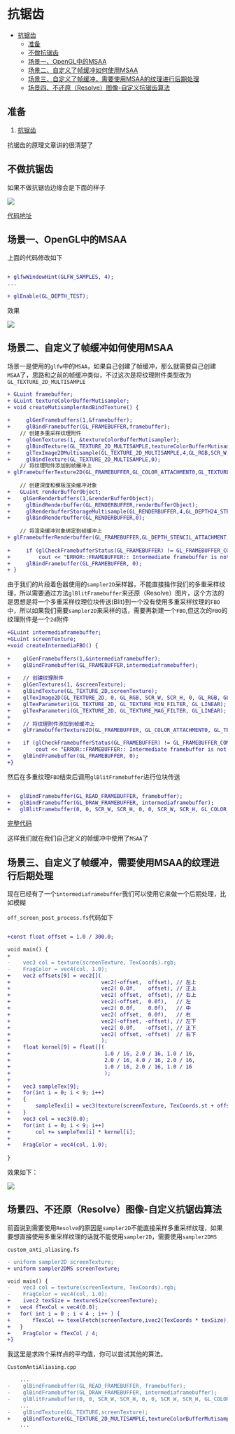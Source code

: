 抗锯齿
=

   * [抗锯齿](#抗锯齿)
      * [准备](#准备)
      * [不做抗锯齿](#不做抗锯齿)
      * [场景一、OpenGL中的MSAA](#场景一opengl中的msaa)
      * [场景二、自定义了帧缓冲如何使用MSAA](#场景二自定义了帧缓冲如何使用msaa)
      * [场景三、自定义了帧缓冲，需要使用MSAA的纹理进行后期处理](#场景三自定义了帧缓冲需要使用msaa的纹理进行后期处理)
      * [场景四、不还原（Resolve）图像-自定义抗锯齿算法](#场景四不还原resolve图像-自定义抗锯齿算法)


## 准备

1. [抗锯齿](https://learnopengl-cn.github.io/04%20Advanced%20OpenGL/11%20Anti%20Aliasing/#openglmsaa)

抗锯齿的原理文章讲的很清楚了

## 不做抗锯齿

如果不做抗锯齿边缘会是下面的样子

![](https://learnopengl-cn.github.io/img/04/11/anti_aliasing_zoomed.png)

[代码地址](https://github.com/fangshufeng/LearnOpenGL/blob/master/Glitter/Sources/17-%E6%8A%97%E9%94%AF%E9%BD%BF/01%E6%B2%A1%E6%9C%89%E5%81%9A%E6%8A%97%E9%94%AF%E9%BD%BF%E5%A4%84%E7%90%86/AntiAliasing.cpp)

## 场景一、OpenGL中的MSAA

上面的代码修改如下


```diff

+ glfwWindowHint(GLFW_SAMPLES, 4);
...

+ glEnable(GL_DEPTH_TEST);
```

效果

![](https://user-images.githubusercontent.com/16829768/60154538-378bef00-981a-11e9-8dd0-da3baa0c31e3.jpg)

## 场景二、自定义了帧缓冲如何使用MSAA

场景一是使用的`glfw`中的`MSAA`，如果自己创建了帧缓冲，那么就需要自己创建`MSAA`了，思路和之前的帧缓冲类似，不过这次是将纹理附件类型改为`GL_TEXTURE_2D_MULTISAMPLE`


```diff
+ GLuint framebuffer;
+ GLuint textureColorBufferMutisampler;
+ void createMutisamplerAndBindTexture() {
    
+     glGenFramebuffers(1,&framebuffer);
+     glBindFramebuffer(GL_FRAMEBUFFER,framebuffer);
    // 创建多重采样纹理附件
+     glGenTextures(1, &textureColorBufferMutisampler);
+     glBindTexture(GL_TEXTURE_2D_MULTISAMPLE,textureColorBufferMutisampler);
+     glTexImage2DMultisample(GL_TEXTURE_2D_MULTISAMPLE,4,GL_RGB,SCR_W,SCR_H,GL_TRUE);
+     glBindTexture(GL_TEXTURE_2D_MULTISAMPLE,0);
    // 将纹理附件添加到帧缓冲上
+ glFramebufferTexture2D(GL_FRAMEBUFFER,GL_COLOR_ATTACHMENT0,GL_TEXTURE_2D_MULTISAM PLE,textureColorBufferMutisampler,0);
    
    // 创建深度和模板渲染缓冲对象
+   GLuint renderBufferObject;
+    glGenRenderbuffers(1,&renderBufferObject);
+     glBindRenderbuffer(GL_RENDERBUFFER,renderBufferObject);
+     glRenderbufferStorageMultisample(GL_RENDERBUFFER,4,GL_DEPTH24_STENCIL8,SCR_W,SCR_H);
+     glBindRenderbuffer(GL_RENDERBUFFER,0);
    
    // 将渲染缓冲对象绑定到帧缓冲上
+ glFramebufferRenderbuffer(GL_FRAMEBUFFER,GL_DEPTH_STENCIL_ATTACHMENT,GL_RENDERBUFFER,renderBufferObject);
    
+     if (glCheckFramebufferStatus(GL_FRAMEBUFFER) != GL_FRAMEBUFFER_COMPLETE)
+         cout << "ERROR::FRAMEBUFFER:: Intermediate framebuffer is not complete!" << endl;
+     glBindFramebuffer(GL_FRAMEBUFFER, 0);
+ }
```

由于我们的片段着色器使用的`sampler2D`采样器，不能直接操作我们的多重采样纹理，所以需要通过方法`glBlitFramebuffer`来还原（Resolve）图片，这个方法的是思想是将一个多重采样纹理位块传送(Blit)到一个没有使用多重采样纹理的`FBO`中，所以如果我们需要`sampler2D`来采样的话，需要再新建一个`FBO`,但这次的`FBO`的纹理附件是一个`2d`附件


```diff
+GLuint intermediaframebuffer;
+GLuint screenTexture;
+void createIntermediaFBO() {
    
+    glGenFramebuffers(1,&intermediaframebuffer);
+    glBindFramebuffer(GL_FRAMEBUFFER,intermediaframebuffer);
    
+    // 创建纹理附件
+    glGenTextures(1, &screenTexture);
+    glBindTexture(GL_TEXTURE_2D,screenTexture);
+    glTexImage2D(GL_TEXTURE_2D, 0, GL_RGB, SCR_W, SCR_H, 0, GL_RGB, GL_UNSIGNED_BYTE, NULL);
+    glTexParameteri(GL_TEXTURE_2D, GL_TEXTURE_MIN_FILTER, GL_LINEAR);
+    glTexParameteri(GL_TEXTURE_2D, GL_TEXTURE_MAG_FILTER, GL_LINEAR);
+    
+    // 将纹理附件添加到帧缓冲上
+    glFramebufferTexture2D(GL_FRAMEBUFFER, GL_COLOR_ATTACHMENT0, GL_TEXTURE_2D, screenTexture, 0);

+    if (glCheckFramebufferStatus(GL_FRAMEBUFFER) != GL_FRAMEBUFFER_COMPLETE)
+        cout << "ERROR::FRAMEBUFFER:: Intermediate framebuffer is not complete!" << endl;
+    glBindFramebuffer(GL_FRAMEBUFFER, 0);
+}
```

然后在多重纹理`FBO`结束后调用`glBlitFramebuffer`进行位块传送


```diff

+   glBindFramebuffer(GL_READ_FRAMEBUFFER, framebuffer);
+   glBindFramebuffer(GL_DRAW_FRAMEBUFFER, intermediaframebuffer);
+   glBlitFramebuffer(0, 0, SCR_W, SCR_H, 0, 0, SCR_W, SCR_H, GL_COLOR_BUFFER_BIT, GL_NEAREST);

```

[完整代码](https://github.com/fangshufeng/LearnOpenGL/blob/master/Glitter/Sources/17-%E6%8A%97%E9%94%AF%E9%BD%BF/02-%E7%A6%BB%E5%B1%8FMSAA/OffScreenMSAA.cpp)

这样我们就在我们自己定义的帧缓冲中使用了`MSAA`了

## 场景三、自定义了帧缓冲，需要使用MSAA的纹理进行后期处理


现在已经有了一个`intermediaframebuffer`我们可以使用它来做一个后期处理，比如模糊

`off_screen_post_process.fs`代码如下

```diff

+const float offset = 1.0 / 300.0;

void main() {
+    
-    vec3 col = texture(screenTexture, TexCoords).rgb;
-    FragColor = vec4(col, 1.0);
+    vec2 offsets[9] = vec2[](
+                             vec2(-offset,  offset), // 左上
+                             vec2( 0.0f,    offset), // 正上
+                             vec2( offset,  offset), // 右上
+                             vec2(-offset,  0.0f),   // 左
+                             vec2( 0.0f,    0.0f),   // 中
+                             vec2( offset,  0.0f),   // 右
+                             vec2(-offset, -offset), // 左下
+                             vec2( 0.0f,   -offset), // 正下
+                             vec2( offset, -offset)  // 右下
+                             );
+    float kernel[9] = float[](
+                              1.0 / 16, 2.0 / 16, 1.0 / 16,
+                              2.0 / 16, 4.0 / 16, 2.0 / 16,
+                              1.0 / 16, 2.0 / 16, 1.0 / 16
+                              );
+    
+    vec3 sampleTex[9];
+    for(int i = 0; i < 9; i++)
+    {
+        sampleTex[i] = vec3(texture(screenTexture, TexCoords.st + offsets[i]));
+    }
+    vec3 col = vec3(0.0);
+    for(int i = 0; i < 9; i++)
+        col += sampleTex[i] * kernel[i];
+    
+    FragColor = vec4(col, 1.0);
    
}

```

效果如下：

![](https://user-images.githubusercontent.com/16829768/60154541-39ee4900-981a-11e9-977c-2ca87fb8d02e.jpg)


## 场景四、不还原（Resolve）图像-自定义抗锯齿算法

前面说到需要使用`Resolve`的原因是`sampler2D`不能直接采样多重采样纹理，如果要想直接使用多重采样纹理的话就不能使用`sampler2D`，需要使用`sampler2DMS`

`custom_anti_aliasing.fs`


```diff
- uniform sampler2D screenTexture;
+ uniform sampler2DMS screenTexture;

void main() {
-    vec3 col = texture(screenTexture, TexCoords).rgb;
-    FragColor = vec4(col, 1.0);
+    ivec2 texSize = textureSize(screenTexture);
+   vec4 fTexCol = vec4(0.0);
+   for( int i = 0 ; i < 4 ; i++ ) {
+       fTexCol += texelFetch(screenTexture,ivec2(TexCoords * texSize), i);
+   }
+    FragColor = fTexCol / 4;
+}

```

我这里是求四个采样点的平均值，你可以尝试其他的算法。

`CustomAntiAliasing.cpp`

```diff
    ...      
-    glBindFramebuffer(GL_READ_FRAMEBUFFER, framebuffer);
-    glBindFramebuffer(GL_DRAW_FRAMEBUFFER, intermediaframebuffer);
-    glBlitFramebuffer(0, 0, SCR_W, SCR_H, 0, 0, SCR_W, SCR_H, GL_COLOR_BUFFER_BIT, GL_NEAREST);
    ...
-    glBindTexture(GL_TEXTURE,screenTexture);        
+    glBindTexture(GL_TEXTURE_2D_MULTISAMPLE,textureColorBufferMutisampler);
    ...
```




